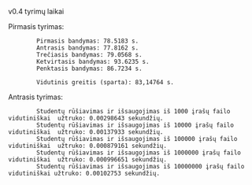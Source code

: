 v0.4 tyrimų laikai

Pirmasis tyrimas: 

            
            Pirmasis bandymas: 78.5183 s.
            Antrasis bandymas: 77.8162 s.
            Trečiasis bandymas: 79.0568 s.
            Ketvirtasis bandymas: 93.6235 s.
            Penktasis bandymas: 86.7234 s. 

            Vidutinis greitis (sparta): 83,14764 s. 

Antrasis tyrimas: 

            Studentų rūšiavimas ir išsaugojimas iš 1000 įrašų failo vidutiniškai  užtruko: 0.00298643 sekundžių.
            Studentų rūšiavimas ir išsaugojimas iš 10000 įrašų failo vidutiniškai  užtruko: 0.00137933 sekundžių.
            Studentų rūšiavimas ir išsaugojimas iš 100000 įrašų failo vidutiniškai  užtruko: 0.000879161 sekundžių.
            Studentų rūšiavimas ir išsaugojimas iš 1000000 įrašų failo vidutiniškai  užtruko: 0.000996651 sekundžių.
            Studentų rūšiavimas ir išsaugojimas iš 10000000 įrašų failo vidutiniškai užtruko: 0.00102753 sekundžių.
